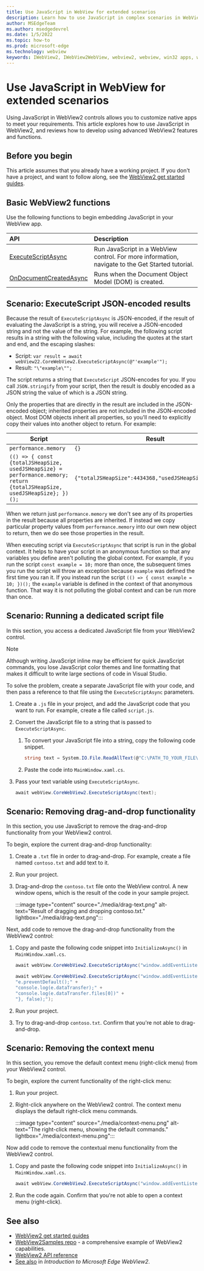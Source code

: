 ```yaml
---
title: Use JavaScript in WebView for extended scenarios
description: Learn how to use JavaScript in complex scenarios in WebView2 apps
author: MSEdgeTeam
ms.author: msedgedevrel
ms.date: 1/5/2022
ms.topic: how-to
ms.prod: microsoft-edge
ms.technology: webview
keywords: IWebView2, IWebView2WebView, webview2, webview, win32 apps, win32, edge, ICoreWebView2, ICoreWebView2Host, browser control, edge html
---
```

# Use JavaScript in WebView for extended scenarios

Using JavaScript in WebView2 controls allows you to customize native apps to meet your requirements. This article explores how to use JavaScript in WebView2, and reviews how to develop using advanced WebView2 features and functions.


<!-- ====================================================================== -->
## Before you begin

This article assumes that you already have a working project. If you don't have a project, and want to follow along, see the [WebView2 get started guides](../index.md#get-started).


<!-- ====================================================================== -->
## Basic WebView2 functions

Use the following functions to begin embedding JavaScript in your WebView app.

| API  | Description  |
|:--- |:--- |
| [ExecuteScriptAsync](/dotnet/api/microsoft.web.webview2.wpf.webview2.executescriptasync) | Run JavaScript in a WebView control. For more information, navigate to the Get Started tutorial. |
| [OnDocumentCreatedAsync](/microsoft-edge/webview2/reference/win32/icorewebview2#addscripttoexecuteondocumentcreated) | Runs when the Document Object Model (DOM) is created. |


<!-- ====================================================================== -->
## Scenario: ExecuteScript JSON-encoded results


Because the result of `ExecuteScriptAsync` is JSON-encoded, if the result of evaluating the JavaScript is a string, you will receive a JSON-encoded string and not the value of the string. For example, the following script results in a string with the following value, including the quotes at the start and end, and the escaping slashes:

 * Script: ```var result = await webView22.CoreWebView2.ExecuteScriptAsync(@"'example'");``` 
 * Result: ```"\"example\"";```

The script returns a string that `ExecuteScript` JSON-encodes for you. If you call `JSON.stringify` from your script, then the result is doubly encoded as a JSON string the value of which is a JSON string.

Only the properties that are directly in the result are included in the JSON-encoded object; inherited properties are not included in the JSON-encoded object. Most DOM objects inherit all properties, so you'll need to explicitly copy their values into another object to return. For example:

Script              | Result
---                 | ---
`performance.memory`  | `{}`
`(() => { const {totalJSHeapSize, usedJSHeapSize} = performance.memory; return {totalJSHeapSize, usedJSHeapSize}; })();` |  `{"totalJSHeapSize":4434368,"usedJSHeapSize":2832912}`

When we return just `performance.memory` we don't see any of its properties in the result because all properties are inherited. If instead we copy particular property values from `performance.memory` into our own new object to return, then we do see those properties in the result.

When executing script via `ExecuteScriptAsync` that script is run in the global context. It helps to have your script in an anonymous function so that any variables you define aren't polluting the global context. For example, if you run the script `const example = 10;` more than once, the subsequent times you run the script will throw an exception because `example` was defined the first time you ran it. If you instead run the script `(() => { const example = 10; })();` the `example` variable is defined in the context of that anonymous function. That way it is not polluting the global context and can be run more than once.

<!-- ====================================================================== -->
## Scenario: Running a dedicated script file

In this section, you access a dedicated JavaScript file from your WebView2 control.

> [!NOTE]
> Although writing JavaScript inline may be efficient for quick JavaScript commands, you lose JavaScript color themes and line formatting that makes it difficult to write large sections of code in Visual Studio.

To solve the problem, create a separate JavaScript file with your code, and then pass a reference to that file using the `ExecuteScriptAsync` parameters.

1.  Create a `.js` file in your project, and add the JavaScript code that you want to run.  For example, create a file called `script.js`.
1.  Convert the JavaScript file to a string that is passed to `ExecuteScriptAsync`.
    1.  To convert your JavaScript file into a string, copy the following code snippet.

        ```csharp
        string text = System.IO.File.ReadAllText(@"C:\PATH_TO_YOUR_FILE\script.js");
        ```

    1.  Paste the code into `MainWindow.xaml.cs`.
1.  Pass your text variable using `ExecuteScriptAsync`.

    ```csharp
    await webView.CoreWebView2.ExecuteScriptAsync(text);
    ```


<!-- ====================================================================== -->
## Scenario: Removing drag-and-drop functionality

In this section, you use JavaScript to remove the drag-and-drop functionality from your WebView2 control.

To begin, explore the current drag-and-drop functionality:

1.  Create a `.txt` file in order to drag-and-drop.  For example, create a file named `contoso.txt` and add text to it.

1.  Run your project.

1.  Drag-and-drop the `contoso.txt` file onto the WebView control.  A new window opens, which is the result of the code in your sample project.

    :::image type="content" source="./media/drag-text.png" alt-text="Result of dragging and dropping contoso.txt." lightbox="./media/drag-text.png":::

Next, add code to remove the drag-and-drop functionality from the WebView2 control:

1.  Copy and paste the following code snippet into `InitializeAsync()` in `MainWindow.xaml.cs`.

    ```csharp
    await webView.CoreWebView2.ExecuteScriptAsync("window.addEventListener('dragover',function(e){e.preventDefault();},false);");

    await webView.CoreWebView2.ExecuteScriptAsync("window.addEventListener('drop',function(e){" +
    "e.preventDefault();" +
    "console.log(e.dataTransfer);" +
    "console.log(e.dataTransfer.files[0])" +
    "}, false);");
    ```

1.  Run your project.

1.  Try to drag-and-drop `contoso.txt`.  Confirm that you're not able to drag-and-drop.


<!-- ====================================================================== -->
## Scenario: Removing the context menu

In this section, you remove the default context menu (right-click menu) from your WebView2 control.

To begin, explore the current functionality of the right-click menu:

1.  Run your project.

1.  Right-click anywhere on the WebView2 control.  The context menu displays the default right-click menu commands.

    :::image type="content" source="./media/context-menu.png" alt-text="The right-click menu, showing the default commands." lightbox="./media/context-menu.png":::

Now add code to remove the contextual menu functionality from the WebView2 control.

1.  Copy and paste the following code snippet into `InitializeAsync()` in `MainWindow.xaml.cs`.

    ```csharp
    await webView.CoreWebView2.ExecuteScriptAsync("window.addEventListener('contextmenu', window => {window.preventDefault();});");
    ```

1.  Run the code again.  Confirm that you're not able to open a context menu (right-click).


<!-- ====================================================================== -->
## See also

*  [WebView2 get started guides](../index.md#get-started)
*  [WebView2Samples repo](https://github.com/MicrosoftEdge/WebView2Samples) - a comprehensive example of WebView2 capabilities.
*  [WebView2 API reference](../webview2-api-reference.md)
*  [See also](../index.md#see-also) in _Introduction to Microsoft Edge WebView2_.
